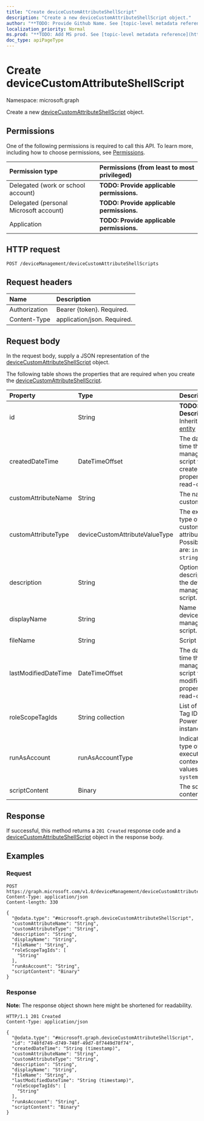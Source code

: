 ```yaml
---
title: "Create deviceCustomAttributeShellScript"
description: "Create a new deviceCustomAttributeShellScript object."
author: "**TODO: Provide Github Name. See [topic-level metadata reference](https://msgo.azurewebsites.net/add/document/guidelines/metadata.html#topic-level-metadata)**"
localization_priority: Normal
ms.prod: "**TODO: Add MS prod. See [topic-level metadata reference](https://msgo.azurewebsites.net/add/document/guidelines/metadata.html#topic-level-metadata)**"
doc_type: apiPageType
---
```


# Create deviceCustomAttributeShellScript
Namespace: microsoft.graph



Create a new [deviceCustomAttributeShellScript](../resources/devicecustomattributeshellscript.md) object.

## Permissions
One of the following permissions is required to call this API. To learn more, including how to choose permissions, see [Permissions](/graph/permissions-reference).

|Permission type|Permissions (from least to most privileged)|
|:---|:---|
|Delegated (work or school account)|**TODO: Provide applicable permissions.**|
|Delegated (personal Microsoft account)|**TODO: Provide applicable permissions.**|
|Application|**TODO: Provide applicable permissions.**|

## HTTP request

<!-- {
  "blockType": "ignored"
}
-->
``` http
POST /deviceManagement/deviceCustomAttributeShellScripts
```

## Request headers
|Name|Description|
|:---|:---|
|Authorization|Bearer {token}. Required.|
|Content-Type|application/json. Required.|

## Request body
In the request body, supply a JSON representation of the [deviceCustomAttributeShellScript](../resources/devicecustomattributeshellscript.md) object.

The following table shows the properties that are required when you create the [deviceCustomAttributeShellScript](../resources/devicecustomattributeshellscript.md).

|Property|Type|Description|
|:---|:---|:---|
|id|String|**TODO: Add Description** Inherited from [entity](../resources/entity.md)|
|createdDateTime|DateTimeOffset|The date and time the device management script was created. This property is read-only.|
|customAttributeName|String|The name of the custom attribute.|
|customAttributeType|deviceCustomAttributeValueType|The expected type of the custom attribute's value. Possible values are: `integer`, `string`, `dateTime`.|
|description|String|Optional description for the device management script.|
|displayName|String|Name of the device management script.|
|fileName|String|Script file name.|
|lastModifiedDateTime|DateTimeOffset|The date and time the device management script was last modified. This property is read-only.|
|roleScopeTagIds|String collection|List of Scope Tag IDs for this PowerShellScript instance.|
|runAsAccount|runAsAccountType|Indicates the type of execution context. Possible values are: `system`, `user`.|
|scriptContent|Binary|The script content.|



## Response

If successful, this method returns a `201 Created` response code and a [deviceCustomAttributeShellScript](../resources/devicecustomattributeshellscript.md) object in the response body.

## Examples

### Request
<!-- {
  "blockType": "request",
  "name": "create_devicecustomattributeshellscript_from_"
}
-->
``` http
POST https://graph.microsoft.com/v1.0/deviceManagement/deviceCustomAttributeShellScripts
Content-Type: application/json
Content-length: 330

{
  "@odata.type": "#microsoft.graph.deviceCustomAttributeShellScript",
  "customAttributeName": "String",
  "customAttributeType": "String",
  "description": "String",
  "displayName": "String",
  "fileName": "String",
  "roleScopeTagIds": [
    "String"
  ],
  "runAsAccount": "String",
  "scriptContent": "Binary"
}
```


### Response
**Note:** The response object shown here might be shortened for readability.
<!-- {
  "blockType": "response",
  "truncated": true,
  "@odata.type": "microsoft.graph.deviceCustomAttributeShellScript"
}
-->
``` http
HTTP/1.1 201 Created
Content-Type: application/json

{
  "@odata.type": "#microsoft.graph.deviceCustomAttributeShellScript",
  "id": "748fd749-d749-748f-49d7-8f7449d78f74",
  "createdDateTime": "String (timestamp)",
  "customAttributeName": "String",
  "customAttributeType": "String",
  "description": "String",
  "displayName": "String",
  "fileName": "String",
  "lastModifiedDateTime": "String (timestamp)",
  "roleScopeTagIds": [
    "String"
  ],
  "runAsAccount": "String",
  "scriptContent": "Binary"
}
```

